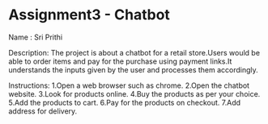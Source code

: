 # Assignment3 - Chatbot

Name : Sri Prithi 

Description: The project is about a chatbot for a retail store.Users would be able to order items and pay for the purchase using payment links.It understands the inputs given by the user and processes them accordingly.

Instructions:
1.Open a web browser such as chrome.
2.Open the chatbot website.
3.Look for products online.
4.Buy the products as per your choice.
5.Add the products to cart.
6.Pay for the products on checkout.
7.Add address for delivery.
